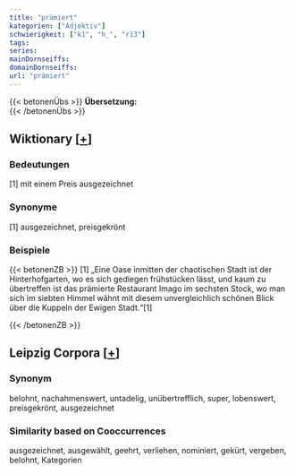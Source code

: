 ```yaml
---
title: "prämiert"
kategorien: ["Adjektiv"]
schwierigkeit: ["k1", "h_", "r13"]
tags:
series:
mainDornseiffs:
domainDornseiffs:
url: "prämiert"
---
```


{{< betonenÜbs >}}
**Übersetzung:**  
{{< /betonenÜbs >}}

## Wiktionary [[+](https://de.wiktionary.org/wiki/prämiert)]

### Bedeutungen
[1] mit einem Preis ausgezeichnet  

### Synonyme
[1] ausgezeichnet, preisgekrönt  

### Beispiele
{{< betonenZB >}}
[1] „Eine Oase inmitten der chaotischen Stadt ist der Hinterhofgarten, wo es sich gediegen frühstücken lässt, und kaum zu übertreffen ist das prämierte Restaurant Imago im sechsten Stock, wo man sich im siebten Himmel wähnt mit diesem unvergleichlich schönen Blick über die Kuppeln der Ewigen Stadt.“[1]  

{{< /betonenZB >}}

## Leipzig Corpora [[+](https://corpora.uni-leipzig.de/en/res?word=prämiert&corpusId=deu_newscrawl-public_2018)]


### Synonym
belohnt, nachahmenswert, untadelig, unübertrefflich, super, lobenswert, preisgekrönt, ausgezeichnet


### Similarity based on Cooccurrences
ausgezeichnet, ausgewählt, geehrt, verliehen, nominiert, gekürt, vergeben, belohnt, Kategorien

